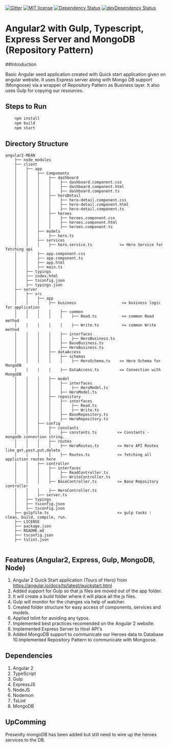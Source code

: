 [![Gitter](https://badges.gitter.im/moizKachwala/Angular2-express-mongo-gulp-node-typescript.svg)](https://gitter.im/moizKachwala/Angular2-express-mongo-gulp-node-typescript?utm_source=badge&utm_medium=badge&utm_campaign=pr-badge)
[![MIT license](http://img.shields.io/badge/license-MIT-brightgreen.svg)](http://opensource.org/licenses/MIT)
[![Dependency Status](https://david-dm.org/moizkachwala/Angular2-express-mongo-gulp-node-typescript.svg)](https://david-dm.org/moizkachwala/Angular2-express-mongo-gulp-node-typescript)
[![devDependency Status](https://david-dm.org/moizkachwala/Angular2-express-mongo-gulp-node-typescript/dev-status.svg)](https://david-dm.org/moizkachwala/Angular2-express-mongo-gulp-node-typescript#info=devDependencies)


# Angular2 with Gulp, Typescript, Express Server and MongoDB (Repository Pattern)

##Introduction

Basic Angular seed application created with Quick start application given on angular website. It uses Express server along with Mongo DB support (Mongoose) via a wrapper of Repository Pattern as Business layer.
It also uses Gulp for copying our resources.

## Steps to Run
```sh
    npm install
    npm build
    npm start
```

## Directory Structure

```
angular2-MEAN
    ├── node_modules
    ├── client
    │    ├── app
    │    │    ├── Components
    │    │    │    ├── dashboard
    │    │    │    │    ├── dashboard.component.css
    │    │    │    │    ├── dashboard.component.html
    │    │    │    │    ├── dashboard.component.ts
    │    │    │    ├── heroDetail
    │    │    │    │    ├── hero-detail.component.css
    │    │    │    │    ├── hero-detail.component.html
    │    │    │    │    ├── hero-detail.component.ts    
    │    │    │    ├── heroes
    │    │    │    │    ├── heroes.component.css
    │    │    │    │    ├── heroes.component.html
    │    │    │    │    ├── heroes.component.ts    
    │    │    ├── models
    │    │    │    ├── hero.ts
    │    │    ├── services
    │    │    │    ├── hero.service.ts            <= Hero Service for fetching api
    │    │    ├── app.component.css
    │    │    ├── app.component.ts
    │    │    ├── app.html
    │    │    ├── main.ts
    │    ├── typings
    │    ├── index.html
    │    ├── tsconfig.json
    │    ├── typings.json
    ├── server
    │    ├── src
    │    │    ├── app
    │    │    │    ├── business                    <= business logic for application
    │    │    │    │    ├── common
    │    │    │    │    │    ├── Read.ts           <= common Read method
    │    │    │    │    │    ├── Write.ts          <= common Write method
    │    │    │    │    ├── interfaces
    │    │    │    │    │    ├── HeroBusiness.ts
    │    │    │    │    ├── BaseBusiness.ts
    │    │    │    │    ├── HeroBusiness.ts
    │    │    │    ├── dataAccess
    │    │    │    │    ├── schemas
    │    │    │    │    │    ├── HeroSchema.ts    <= Hero Schema for MongoDB
    │    │    │    │    ├── DataAccess.ts         <= Connection with MongoDB
    │    │    │    ├── model
    │    │    │    │    ├── interfaces
    │    │    │    │    │    ├── HeroModel.ts
    │    │    │    │    ├── HeroModel.ts
    │    │    │    ├── repository
    │    │    │    │    ├── interfaces
    │    │    │    │    │    ├── Read.ts
    │    │    │    │    │    ├── Write.ts
    │    │    │    │    ├── BaseRepository.ts
    │    │    │    │    ├── HeroRepository.ts
    │    │    ├── config
    │    │    │    ├── constants
    │    │    │    │    ├── constants.ts         <= Constants - mongodb connection string.
    │    │    │    ├── routes
    │    │    │    │    ├── HeroRoutes.ts        <= Hero API Routes like get,post,put,delete
    │    │    │    │    ├── Routes.ts            <= fetching all appliction routes here
    │    │    ├── controller
    │    │    │    ├── interfaces
    │    │    │    │    ├── ReadController.ts
    │    │    │    │    ├── WriteController.ts
    │    │    │    ├── BaseController.ts         <= Base Repository controller
    │    │    │    ├── HeroController.ts
    │    │    ├── server.ts
    │    ├── typings
    │    ├── tsconfig.json
    │    ├── tsconfig.json
    ├── gulpfile.ts                              <= gulp tasks : clean, build, compile, run.
    ├── LICENSE
    ├── package.json
    ├── README.md
    ├── tsconfig.json
    ├── tslint.json
    
```

## Features (Angular2, Express, Gulp, MongoDB, Node)

1. Angular 2 Quick Start application (Tours of Hero) from https://angular.io/docs/ts/latest/quickstart.html
2. Added support for Gulp so that js files are moved out of the app folder.
3. It will create a build folder where it will place all the js files.
4. Gulp will monitor for the changes via help of watcher.
5. Created folder structure for easy access of components, services and models.
6. Applied tslint for avoiding any typos.
7. Implemented best practices recomended on the Angular 2 website.
8. Implemented Express Server to Host API's
9. Added MongoDB support to communicate our Heroes data to Database
10.Implemented Repository Pattern to communicate with Mongoose.

## Dependencies

1. Angular 2
2. TypeScript
3. Gulp
4. ExpressJS
5. NodeJS
6. Nodemon
7. TsLint
8. MongoDB


## UpComming

Presenlty mongoDB has been added but still need to wire up the heroes services to the DB.


